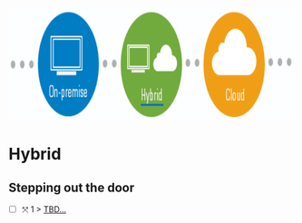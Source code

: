<p align="center">
  <img src="Hybrid.png" width="800" height="200">
</p>

# Hybrid



## Stepping out the door

- [ ] &#10535; 1 > [TBD...](Journey/001/Readme.md)

